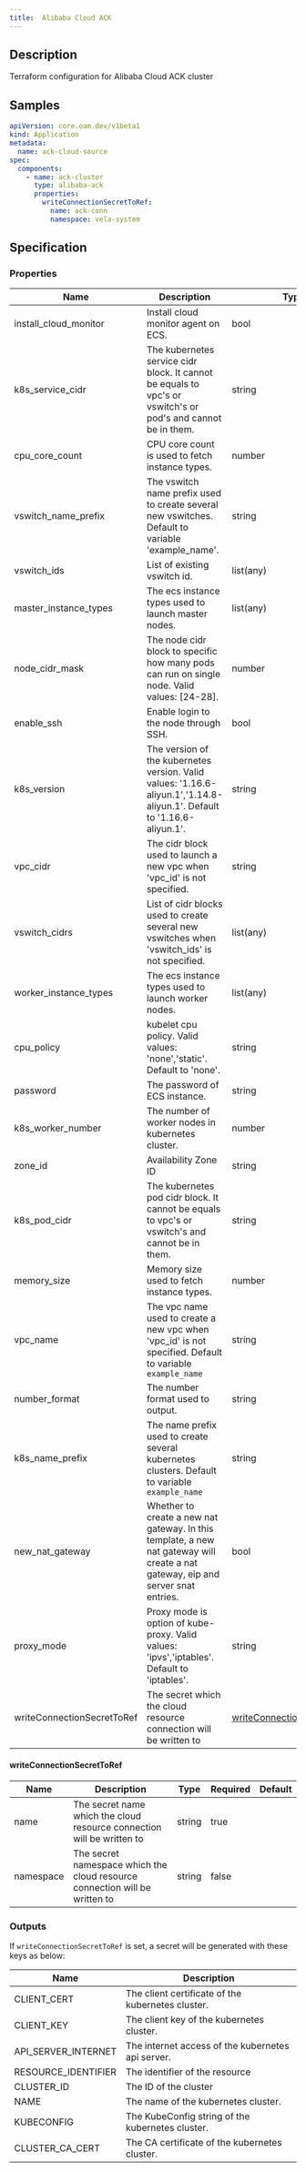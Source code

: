 ```yaml
---
title:  Alibaba Cloud ACK
---
```


## Description

Terraform configuration for Alibaba Cloud ACK cluster

## Samples

```yaml
apiVersion: core.oam.dev/v1beta1
kind: Application
metadata:
  name: ack-cloud-source
spec:
  components:
    - name: ack-cluster
      type: alibaba-ack
      properties:
        writeConnectionSecretToRef:
          name: ack-conn
          namespace: vela-system
```

## Specification


### Properties

 Name | Description | Type | Required | Default 
 ------------ | ------------- | ------------- | ------------- | ------------- 
 install_cloud_monitor | Install cloud monitor agent on ECS. | bool | false |  
 k8s_service_cidr | The kubernetes service cidr block. It cannot be equals to vpc's or vswitch's or pod's and cannot be in them. | string | false |  
 cpu_core_count | CPU core count is used to fetch instance types. | number | false |  
 vswitch_name_prefix | The vswitch name prefix used to create several new vswitches. Default to variable 'example_name'. | string | false |  
 vswitch_ids | List of existing vswitch id. | list(any) | false |  
 master_instance_types | The ecs instance types used to launch master nodes. | list(any) | false |  
 node_cidr_mask | The node cidr block to specific how many pods can run on single node. Valid values: [24-28]. | number | false |  
 enable_ssh | Enable login to the node through SSH. | bool | false |  
 k8s_version | The version of the kubernetes version.  Valid values: '1.16.6-aliyun.1','1.14.8-aliyun.1'. Default to '1.16.6-aliyun.1'. | string | false |  
 vpc_cidr | The cidr block used to launch a new vpc when 'vpc_id' is not specified. | string | false |  
 vswitch_cidrs | List of cidr blocks used to create several new vswitches when 'vswitch_ids' is not specified. | list(any) | false |  
 worker_instance_types | The ecs instance types used to launch worker nodes. | list(any) | false |  
 cpu_policy | kubelet cpu policy. Valid values: 'none','static'. Default to 'none'. | string | false |  
 password | The password of ECS instance. | string | false |  
 k8s_worker_number | The number of worker nodes in kubernetes cluster. | number | false |  
 zone_id | Availability Zone ID | string | false |  
 k8s_pod_cidr | The kubernetes pod cidr block. It cannot be equals to vpc's or vswitch's and cannot be in them. | string | false |  
 memory_size | Memory size used to fetch instance types. | number | false |  
 vpc_name | The vpc name used to create a new vpc when 'vpc_id' is not specified. Default to variable `example_name` | string | false |  
 number_format | The number format used to output. | string | false |  
 k8s_name_prefix | The name prefix used to create several kubernetes clusters. Default to variable `example_name` | string | false |  
 new_nat_gateway | Whether to create a new nat gateway. In this template, a new nat gateway will create a nat gateway, eip and server snat entries. | bool | false |  
 proxy_mode | Proxy mode is option of kube-proxy. Valid values: 'ipvs','iptables'. Default to 'iptables'. | string | false |  
 writeConnectionSecretToRef | The secret which the cloud resource connection will be written to | [writeConnectionSecretToRef](#writeConnectionSecretToRef) | false |  


#### writeConnectionSecretToRef

 Name | Description | Type | Required | Default 
 ------------ | ------------- | ------------- | ------------- | ------------- 
 name | The secret name which the cloud resource connection will be written to | string | true |  
 namespace | The secret namespace which the cloud resource connection will be written to | string | false |  


### Outputs

If `writeConnectionSecretToRef` is set, a secret will be generated with these keys as below:

 Name | Description 
 ------------ | ------------- 
 CLIENT_CERT | The client certificate of the kubernetes cluster.
 CLIENT_KEY | The client key of the kubernetes cluster.
 API_SERVER_INTERNET | The internet access of the kubernetes api server.
 RESOURCE_IDENTIFIER | The identifier of the resource
 CLUSTER_ID | The ID of the cluster
 NAME | The name of the kubernetes cluster.
 KUBECONFIG | The KubeConfig string of the kubernetes cluster.
 CLUSTER_CA_CERT | The CA certificate of the kubernetes cluster.
